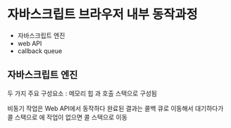 # 자바스크립트 브라우저 내부 동작과정

- 자바스크립트 엔진
- web API
- callback queue

## 자바스크립트 엔진

두 가지 주요 구성요소 : 메모리 힙 과 호출 스택으로 구성됨

비동기 작업은 Web API에서 동작하다 완료된 결과는 콜백 큐로 이동해서 대기하다가 콜 스택으로 에 작업이 없으면 콜 스택으로 이동
